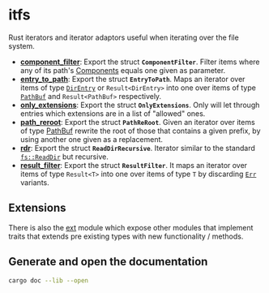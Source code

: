 # itfs

Rust iterators and iterator adaptors useful when iterating over the file system.

-   **[component_filter]**: Export the struct **`ComponentFilter`**. Filter items where any of its
    path's [Components][Components] equals one given as parameter.
-   **[entry_to_path]**: Export the struct **`EntryToPath`**. Maps an iterator over items of type
    [`DirEntry`][DirEntry] or `Result<DirEntry>` into one over items of type [`PathBuf`][PathBuf]
    and `Result<PathBuf>` respectively.
-   **[only_extensions]**: Export the struct **`OnlyExtensions`**. Only will let through entries
    which extensions are in a list of "allowed" ones.
-   **[path_reroot]**: Export the struct **`PathReRoot`**. Given an iterator over items of type
    [PathBuf] rewrite the root of those that contains a given prefix, by using another one given as
    a replacement.
-   **[rdr]**: Export the struct **`ReadDirRecursive`**. Iterator similar to the standard
    [`fs::ReadDir`][ReadDir] but recursive.
-   **[result_filter]**: Export the struct **`ResultFilter`**. It maps an iterator over items of
    type `Result<T>` into one over items of type `T` by discarding [`Err`][Err] variants.

## Extensions

There is also the [ext] module which expose other modules that implement traits that extends pre
existing types with new functionality / methods.

## Generate and open the documentation

```bash
cargo doc --lib --open
```

[component_filter]: ./src/component_filter.rs
[entry_to_path]: ./src/entry_to_path.rs
[ext]: ./src/ext.rs
[only_extensions]: ./src/only_extensions.rs
[path_reroot]: ./src/path_reroot.rs
[rdr]: ./src/rdr.rs
[result_filter]: ./src/result_filter.rs
[DirEntry]: https://doc.rust-lang.org/std/fs/struct.DirEntry.html
[PathBuf]: https://doc.rust-lang.org/std/path/struct.PathBuf.html
[ReadDir]: https://doc.rust-lang.org/std/fs/struct.ReadDir.html
[Err]: https://doc.rust-lang.org/core/result/enum.Result.html#variant.Err
[components]: https://doc.rust-lang.org/stable/std/path/struct.Components.html

